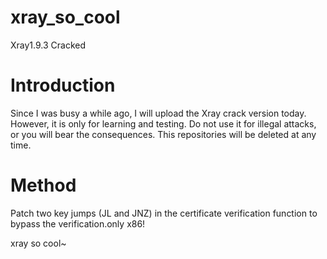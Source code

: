 # xray_so_cool
Xray1.9.3 Cracked
 
 # Introduction
 
 Since I was busy a while ago, I will upload the Xray crack version today. However, it is only for learning and testing. Do not use it for illegal attacks, or you will bear the consequences. This repositories will be deleted at any time.

# Method

Patch two key jumps (JL and JNZ) in the certificate verification function to bypass the verification.only x86!

xray so cool~
